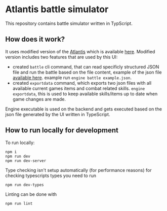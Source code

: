 # Atlantis battle simulator

This repository contains battle simulator written in TypScript.

## How does it work?

It uses modified version of the [Atlantis](https://github.com/artyomtrityak/Atlantis) which is available 
[here](https://github.com/gelzis/Atlantis/tree/battle-simulator-json).
Modified version includes two features that are used by this UI:
- created `battle` cli command, that can read specificly structured JSON file and run the battle based on the file content, example of the json file [available here](https://atlantis.pekle.lv/example.json). example run `engine battle example.json`.
- created `exportdata` command, which exports two json files with all available current games items and combat related skills. `engine exportdata`, this is used to keep available skills/items up to date when game changes are made.

Engine executable is used on the backend and gets executed based on the json file generated by the UI written in TypeScript.

## How to run locally for development

To run locally:

```
npm i
npm run dev
npm run dev-server
``` 

Type checking isn't setup automatically (for performance reasons) for checking typescripts types you need to run

```
npm run dev-types
```

Linting can be done with

```
npm run lint
```
